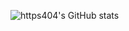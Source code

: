 ![https404's GitHub stats](https://github-readme-stats.vercel.app/api?username=https404&show_icons=true&theme=graident)
